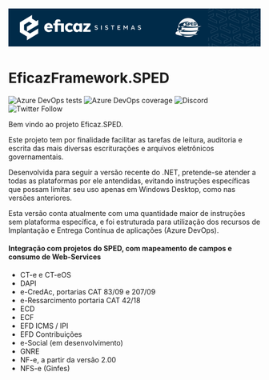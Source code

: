 # ![EficazFramework.SPED](Assets/GitHub-HeaderReadme.png)
# EficazFramework.SPED

![Azure DevOps tests](http://efshields.brazilsouth.azurecontainer.io:/azure-devops/tests/eficazcs/EficazFramework/21?compact_message)
![Azure DevOps coverage](http://efshields.brazilsouth.azurecontainer.io:/azure-devops/coverage/eficazcs/EficazFramework/21)
![Discord](http://efshields.brazilsouth.azurecontainer.io:/discord/846078359498653706?color=purple&logo=discord&logoColor=white)
![Twitter Follow](http://efshields.brazilsouth.azurecontainer.io:/twitter/follow/EficazCS?color=blue&label=Twitter&logo=twitter&logoColor=white&style=plastic)

   Bem vindo ao projeto Eficaz.SPED.
   
   Este projeto tem por finalidade facilitar as tarefas de leitura, auditoria e escrita das mais diversas escriturações e arquivos eletrônicos governamentais.
   
   Desenvolvida para seguir a versão recente do .NET, pretende-se atender a todas as plataformas por ele antendidas, evitando instruções específicas que possam limitar seu uso apenas em Windows Desktop, como nas versões anteriores.
   
   Esta versão conta atualmente com uma quantidade maior de instruções sem plataforma específica, e foi estruturada para utilização dos recursos de Implantação e Entrega Contínua de aplicações (Azure DevOps).


#### Integração com projetos do SPED, com mapeamento de campos e consumo de Web-Services
   - CT-e e CT-eOS
   - DAPI
   - e-CredAc, portarias CAT 83/09 e 207/09
   - e-Ressarcimento portaria CAT 42/18
   - ECD
   - ECF
   - EFD ICMS / IPI
   - EFD Contribuições
   - e-Social (em desenvolvimento)
   - GNRE
   - NF-e, a partir da versão 2.00
   - NFS-e (Ginfes)
